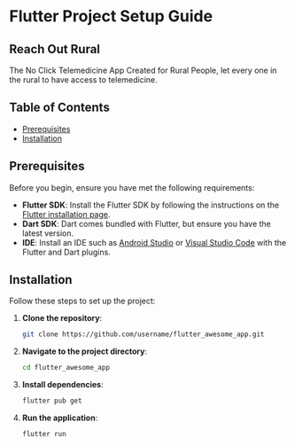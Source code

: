 # Flutter Project Setup Guide

## Reach Out Rural

The No Click Telemedicine App Created for Rural People, let every one in the rural to have access to telemedicine.

## Table of Contents

- [Prerequisites](#prerequisites)
- [Installation](#installation)


## Prerequisites

Before you begin, ensure you have met the following requirements:

- **Flutter SDK**: Install the Flutter SDK by following the instructions on the [Flutter installation page](https://flutter.dev/docs/get-started/install).
- **Dart SDK**: Dart comes bundled with Flutter, but ensure you have the latest version.
- **IDE**: Install an IDE such as [Android Studio](https://developer.android.com/studio) or [Visual Studio Code](https://code.visualstudio.com/) with the Flutter and Dart plugins.

## Installation

Follow these steps to set up the project:

1. **Clone the repository**:

    ```bash
    git clone https://github.com/username/flutter_awesome_app.git
    ```

2. **Navigate to the project directory**:

    ```bash
    cd flutter_awesome_app
    ```

3. **Install dependencies**:

    ```bash
    flutter pub get
    ```

4. **Run the application**:

    ```bash
    flutter run


